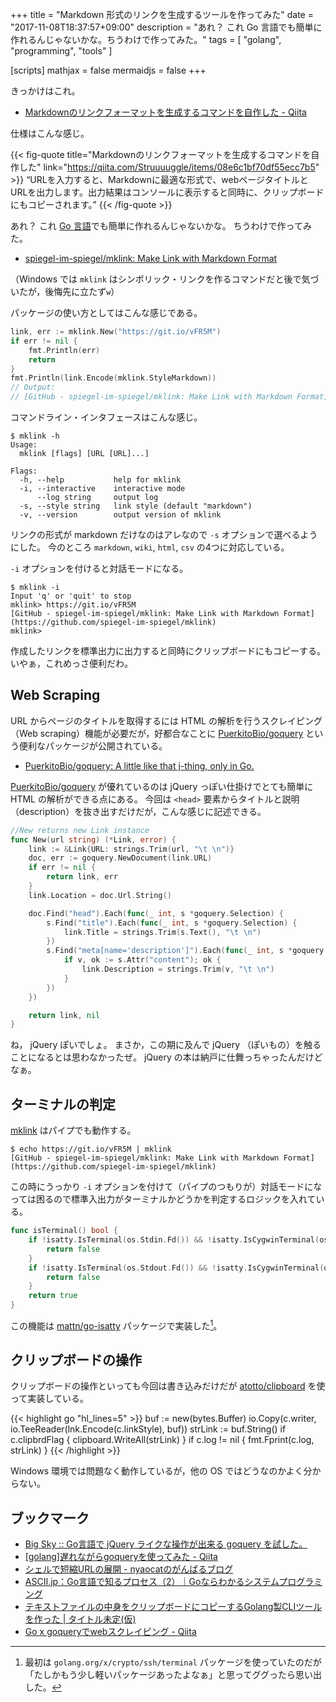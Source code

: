 +++
title = "Markdown 形式のリンクを生成するツールを作ってみた"
date =  "2017-11-08T18:37:57+09:00"
description = "あれ？ これ Go 言語でも簡単に作れるんじゃないかな。ちうわけで作ってみた。"
tags        = [ "golang", "programming", "tools" ]

[scripts]
  mathjax = false
  mermaidjs = false
+++

きっかけはこれ。

- [Markdownのリンクフォーマットを生成するコマンドを自作した - Qiita](https://qiita.com/Struuuuggle/items/08e6c1bf70df55ecc7b5)

仕様はこんな感じ。

{{< fig-quote title="Markdownのリンクフォーマットを生成するコマンドを自作した" link="https://qiita.com/Struuuuggle/items/08e6c1bf70df55ecc7b5" >}}
<q>URLを入力すると、Markdownに最適な形式で、webページタイトルとURLを出力します。出力結果はコンソールに表示すると同時に、クリップボードにもコピーされます。</q>
{{< /fig-quote >}}

あれ？ これ [Go 言語]でも簡単に作れるんじゃないかな。
ちうわけで作ってみた。

- [spiegel-im-spiegel/mklink: Make Link with Markdown Format](https://github.com/spiegel-im-spiegel/mklink)

（Windows では `mklink` はシンボリック・リンクを作るコマンドだと後で気づいたが，後悔先に立たず`w`）

パッケージの使い方としてはこんな感じである。

```go
link, err := mklink.New("https://git.io/vFR5M")
if err != nil {
    fmt.Println(err)
    return
}
fmt.Println(link.Encode(mklink.StyleMarkdown))
// Output:
// [GitHub - spiegel-im-spiegel/mklink: Make Link with Markdown Format](https://github.com/spiegel-im-spiegel/mklink)
```

コマンドライン・インタフェースはこんな感じ。

```text
$ mklink -h
Usage:
  mklink [flags] [URL [URL]...]

Flags:
  -h, --help           help for mklink
  -i, --interactive    interactive mode
      --log string     output log
  -s, --style string   link style (default "markdown")
  -v, --version        output version of mklink
```

リンクの形式が markdown だけなのはアレなので `-s` オプションで選べるようにした。
今のところ `markdown`, `wiki`, `html`, `csv` の4つに対応している。

`-i` オプションを付けると対話モードになる。

```text
$ mklink -i
Input 'q' or 'quit' to stop
mklink> https://git.io/vFR5M
[GitHub - spiegel-im-spiegel/mklink: Make Link with Markdown Format](https://github.com/spiegel-im-spiegel/mklink)
mklink>
```

作成したリンクを標準出力に出力すると同時にクリップボードにもコピーする。
いやぁ，これめっさ便利だわ。

## Web Scraping

URL からページのタイトルを取得するには HTML の解析を行うスクレイピング（Web scraping）機能が必要だが，好都合なことに [PuerkitoBio/goquery] という便利なパッケージが公開されている。

- [PuerkitoBio/goquery: A little like that j-thing, only in Go.](https://github.com/PuerkitoBio/goquery)

[PuerkitoBio/goquery] が優れているのは jQuery っぽい仕掛けでとても簡単に HTML の解析ができる点にある。
今回は `<head>` 要素からタイトルと説明（description）を抜き出すだけだが，こんな感じに記述できる。

```go
//New returns new Link instance
func New(url string) (*Link, error) {
    link := &Link{URL: strings.Trim(url, "\t \n")}
    doc, err := goquery.NewDocument(link.URL)
    if err != nil {
        return link, err
    }
    link.Location = doc.Url.String()

    doc.Find("head").Each(func(_ int, s *goquery.Selection) {
        s.Find("title").Each(func(_ int, s *goquery.Selection) {
            link.Title = strings.Trim(s.Text(), "\t \n")
        })
        s.Find("meta[name='description']").Each(func(_ int, s *goquery.Selection) {
            if v, ok := s.Attr("content"); ok {
                link.Description = strings.Trim(v, "\t \n")
            }
        })
    })

    return link, nil
}
```

ね， jQuery ぽいでしょ。
まさか，この期に及んで jQuery （ぽいもの）を触ることになるとは思わなかったぜ。
jQuery の本は納戸に仕舞っちゃったんだけどなぁ。

## ターミナルの判定

[mklink] はパイプでも動作する。

```text
$ echo https://git.io/vFR5M | mklink
[GitHub - spiegel-im-spiegel/mklink: Make Link with Markdown Format](https://github.com/spiegel-im-spiegel/mklink)
```

この時にうっかり `-i` オプションを付けて（パイプのつもりが）対話モードになっては困るので標準入出力がターミナルかどうかを判定するロジックを入れている。

```go
func isTerminal() bool {
    if !isatty.IsTerminal(os.Stdin.Fd()) && !isatty.IsCygwinTerminal(os.Stdin.Fd()) {
        return false
    }
    if !isatty.IsTerminal(os.Stdout.Fd()) && !isatty.IsCygwinTerminal(os.Stdout.Fd()) {
        return false
    }
    return true
}
```

この機能は [mattn/go-isatty] パッケージで実装した[^ssh1]。

[^ssh1]: 最初は `golang.org/x/crypto/ssh/terminal` パッケージを使っていたのだが「たしかもう少し軽いパッケージあったよなぁ」と思ってググったら思い出した。

## クリップボードの操作

クリップボードの操作といっても今回は書き込みだけだが [atotto/clipboard] を使って実装している。

{{< highlight go "hl_lines=5" >}}
buf := new(bytes.Buffer)
io.Copy(c.writer, io.TeeReader(lnk.Encode(c.linkStyle), buf))
strLink := buf.String()
if c.clipbrdFlag {
    clipboard.WriteAll(strLink)
}
if c.log != nil {
    fmt.Fprint(c.log, strLink)
}
{{< /highlight >}}

Windows 環境では問題なく動作しているが，他の OS ではどうなのかよく分からない。

## ブックマーク

- [Big Sky :: Go言語で jQuery ライクな操作が出来る goquery を試した。](https://mattn.kaoriya.net/software/lang/go/20120914184828.htm)
- [[golang]遅れながらgoqueryを使ってみた - Qiita](https://qiita.com/pokochi/items/042e91a2e724c336d02d)
- [シェルで短縮URLの展開 - nyaocatのがんばるブログ](http://nyaocat.hatenablog.jp/entry/2012/12/10/235259)
- [ASCII.jp：Go言語で知るプロセス（2）｜Goならわかるシステムプログラミング](http://ascii.jp/elem/000/001/459/1459279/)
- [テキストファイルの中身をクリップボードにコピーするGolang製CLIツールを作った | タイトル未定(仮)](https://kogai.github.io/2016/08/25/create-golip/)
- [Go x goqueryでwebスクレイピング - Qiita](https://qiita.com/akif999/items/2d6428c2377e020ce904)

[Go 言語]: https://golang.org/ "The Go Programming Language"
[mklink]: https://github.com/spiegel-im-spiegel/mklink "spiegel-im-spiegel/mklink: Make Link with Markdown Format"
[PuerkitoBio/goquery]: https://github.com/PuerkitoBio/goquery "PuerkitoBio/goquery: A little like that j-thing, only in Go."
[mattn/go-isatty]: https://github.com/mattn/go-isatty
[atotto/clipboard]: https://github.com/atotto/clipboard "atotto/clipboard: clipboard for golang"

